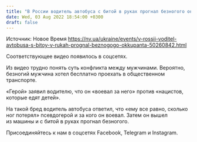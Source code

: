 ```yaml
---
title: "В России водитель автобуса с битой в руках прогнал безногого оккупанта — видео"
date: Wed, 03 Aug 2022 18:54:00 +0300
draft: false
---
```

Источник: Новое Время https://nv.ua/ukraine/events/v-rossii-voditel-avtobusa-s-bitoy-v-rukah-prognal-beznogogo-okkupanta-50260842.html


 Соответствующее видео появилось в соцсетях.

Из видео трудно понять суть конфликта между мужчинами. Вероятно, безногий мужчина хотел бесплатно проехать в общественном транспорте.

«Герой» заявил водителю, что он «воевал за него» против «нацистов, которые едят детей».

На такой бред водитель автобуса ответил, что «ему все равно, сколько ног потерял» псевдогерой и за кого он воевал. Затем он вышел из машины и с битой в руках прогнал безногого.

Присоединяйтесь к нам в соцсетях Facebook, Telegram и Instagram.
